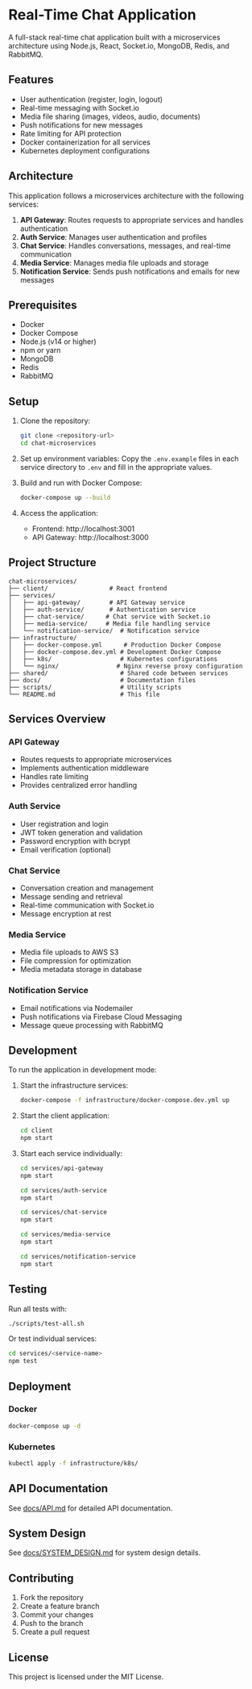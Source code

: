 # Real-Time Chat Application

A full-stack real-time chat application built with a microservices architecture using Node.js, React, Socket.io, MongoDB, Redis, and RabbitMQ.

## Features

- User authentication (register, login, logout)
- Real-time messaging with Socket.io
- Media file sharing (images, videos, audio, documents)
- Push notifications for new messages
- Rate limiting for API protection
- Docker containerization for all services
- Kubernetes deployment configurations

## Architecture

This application follows a microservices architecture with the following services:

1. **API Gateway**: Routes requests to appropriate services and handles authentication
2. **Auth Service**: Manages user authentication and profiles
3. **Chat Service**: Handles conversations, messages, and real-time communication
4. **Media Service**: Manages media file uploads and storage
5. **Notification Service**: Sends push notifications and emails for new messages

## Prerequisites

- Docker
- Docker Compose
- Node.js (v14 or higher)
- npm or yarn
- MongoDB
- Redis
- RabbitMQ

## Setup

1. Clone the repository:
   ```bash
   git clone <repository-url>
   cd chat-microservices
   ```

2. Set up environment variables:
   Copy the `.env.example` files in each service directory to `.env` and fill in the appropriate values.

3. Build and run with Docker Compose:
   ```bash
   docker-compose up --build
   ```

4. Access the application:
   - Frontend: http://localhost:3001
   - API Gateway: http://localhost:3000

## Project Structure

```
chat-microservices/
├── client/                 # React frontend
├── services/
│   ├── api-gateway/        # API Gateway service
│   ├── auth-service/       # Authentication service
│   ├── chat-service/      # Chat service with Socket.io
│   ├── media-service/     # Media file handling service
│   └── notification-service/  # Notification service
├── infrastructure/
│   ├── docker-compose.yml      # Production Docker Compose
│   ├── docker-compose.dev.yml # Development Docker Compose
│   ├── k8s/                   # Kubernetes configurations
│   └── nginx/                # Nginx reverse proxy configuration
├── shared/                    # Shared code between services
├── docs/                      # Documentation files
├── scripts/                   # Utility scripts
└── README.md                  # This file
```

## Services Overview

### API Gateway
- Routes requests to appropriate microservices
- Implements authentication middleware
- Handles rate limiting
- Provides centralized error handling

### Auth Service
- User registration and login
- JWT token generation and validation
- Password encryption with bcrypt
- Email verification (optional)

### Chat Service
- Conversation creation and management
- Message sending and retrieval
- Real-time communication with Socket.io
- Message encryption at rest

### Media Service
- Media file uploads to AWS S3
- File compression for optimization
- Media metadata storage in database

### Notification Service
- Email notifications via Nodemailer
- Push notifications via Firebase Cloud Messaging
- Message queue processing with RabbitMQ

## Development

To run the application in development mode:

1. Start the infrastructure services:
   ```bash
   docker-compose -f infrastructure/docker-compose.dev.yml up
   ```

2. Start the client application:
   ```bash
   cd client
   npm start
   ```

3. Start each service individually:
   ```bash
   cd services/api-gateway
   npm start
   
   cd services/auth-service
   npm start
   
   cd services/chat-service
   npm start
   
   cd services/media-service
   npm start
   
   cd services/notification-service
   npm start
   ```

## Testing

Run all tests with:
```bash
./scripts/test-all.sh
```

Or test individual services:
```bash
cd services/<service-name>
npm test
```

## Deployment

### Docker
```bash
docker-compose up -d
```

### Kubernetes
```bash
kubectl apply -f infrastructure/k8s/
```

## API Documentation

See [docs/API.md](docs/API.md) for detailed API documentation.

## System Design

See [docs/SYSTEM_DESIGN.md](docs/SYSTEM_DESIGN.md) for system design details.

## Contributing

1. Fork the repository
2. Create a feature branch
3. Commit your changes
4. Push to the branch
5. Create a pull request

## License

This project is licensed under the MIT License.
